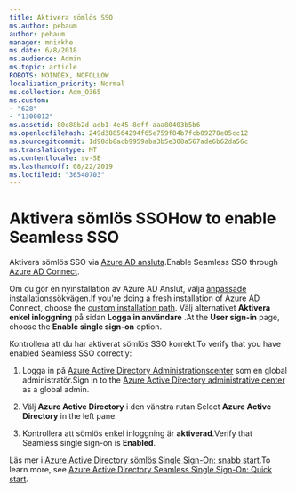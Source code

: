 ```yaml
---
title: Aktivera sömlös SSO
ms.author: pebaum
author: pebaum
manager: mnirkhe
ms.date: 6/8/2018
ms.audience: Admin
ms.topic: article
ROBOTS: NOINDEX, NOFOLLOW
localization_priority: Normal
ms.collection: Adm_O365
ms.custom:
- "628"
- "1300012"
ms.assetid: 80c88b2d-adb1-4e45-8eff-aaa80403b5b6
ms.openlocfilehash: 249d388564294f65e759f84b7fcb09278e05cc12
ms.sourcegitcommit: 1d98db8acb9959aba3b5e308a567ade6b62da56c
ms.translationtype: MT
ms.contentlocale: sv-SE
ms.lasthandoff: 08/22/2019
ms.locfileid: "36540703"
---
```

# <a name="how-to-enable-seamless-sso"></a><span data-ttu-id="8fcb1-102">Aktivera sömlös SSO</span><span class="sxs-lookup"><span data-stu-id="8fcb1-102">How to enable Seamless SSO</span></span>

<span data-ttu-id="8fcb1-103">Aktivera sömlös SSO via [Azure AD ansluta](https://docs.microsoft.com/azure/active-directory/connect/active-directory-aadconnect).</span><span class="sxs-lookup"><span data-stu-id="8fcb1-103">Enable Seamless SSO through [Azure AD Connect](https://docs.microsoft.com/azure/active-directory/connect/active-directory-aadconnect).</span></span>
  
<span data-ttu-id="8fcb1-104">Om du gör en nyinstallation av Azure AD Anslut, välja [anpassade installationssökvägen](https://docs.microsoft.com/azure/active-directory/connect/active-directory-aadconnect-get-started-custom).</span><span class="sxs-lookup"><span data-stu-id="8fcb1-104">If you're doing a fresh installation of Azure AD Connect, choose the [custom installation path](https://docs.microsoft.com/azure/active-directory/connect/active-directory-aadconnect-get-started-custom).</span></span> <span data-ttu-id="8fcb1-105">Välj alternativet **Aktivera enkel inloggning** på sidan **Logga in användare** .</span><span class="sxs-lookup"><span data-stu-id="8fcb1-105">At the **User sign-in** page, choose the **Enable single sign-on** option.</span></span>
  
<span data-ttu-id="8fcb1-106">Kontrollera att du har aktiverat sömlös SSO korrekt:</span><span class="sxs-lookup"><span data-stu-id="8fcb1-106">To verify that you have enabled Seamless SSO correctly:</span></span>
  
1. <span data-ttu-id="8fcb1-107">Logga in på [Azure Active Directory Administrationscenter](https://aad.portal.azure.com) som en global administratör.</span><span class="sxs-lookup"><span data-stu-id="8fcb1-107">Sign in to the [Azure Active Directory administrative center](https://aad.portal.azure.com) as a global admin.</span></span>

2. <span data-ttu-id="8fcb1-108">Välj **Azure Active Directory** i den vänstra rutan.</span><span class="sxs-lookup"><span data-stu-id="8fcb1-108">Select **Azure Active Directory** in the left pane.</span></span>

3. <span data-ttu-id="8fcb1-109">Kontrollera att sömlös enkel inloggning är **aktiverad**.</span><span class="sxs-lookup"><span data-stu-id="8fcb1-109">Verify that Seamless single sign-on is **Enabled**.</span></span>

<span data-ttu-id="8fcb1-110">Läs mer i [Azure Active Directory sömlös Single Sign-On: snabb start](https://docs.microsoft.com/azure/active-directory/connect/active-directory-aadconnect-sso-quick-start).</span><span class="sxs-lookup"><span data-stu-id="8fcb1-110">To learn more, see [Azure Active Directory Seamless Single Sign-On: Quick start](https://docs.microsoft.com/azure/active-directory/connect/active-directory-aadconnect-sso-quick-start).</span></span>
  